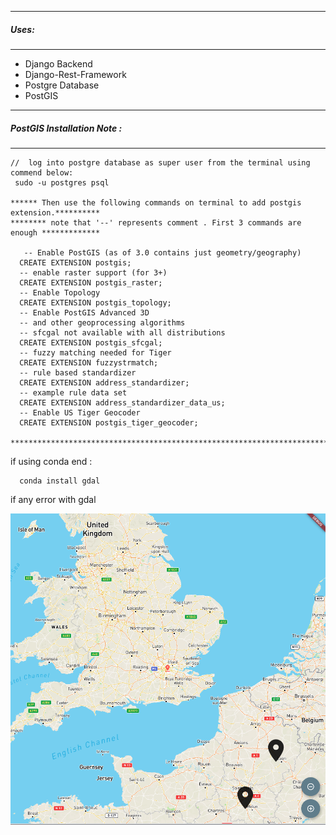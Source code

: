 ---------------------------------------------
##### Uses:
-------------------------------------------------
   * Django Backend
   * Django-Rest-Framework
   * Postgre Database
   * PostGIS
   
   
   
---------------------------------------------
##### PostGIS Installation Note :
-------------------------------------------------

```
//  log into postgre database as super user from the terminal using commend below:
 sudo -u postgres psql  
 
****** Then use the following commands on terminal to add postgis extension.********** 
******** note that '--' represents comment . First 3 commands are enough *************
 
   -- Enable PostGIS (as of 3.0 contains just geometry/geography)
  CREATE EXTENSION postgis;
  -- enable raster support (for 3+)
  CREATE EXTENSION postgis_raster;
  -- Enable Topology
  CREATE EXTENSION postgis_topology;
  -- Enable PostGIS Advanced 3D
  -- and other geoprocessing algorithms
  -- sfcgal not available with all distributions
  CREATE EXTENSION postgis_sfcgal;
  -- fuzzy matching needed for Tiger
  CREATE EXTENSION fuzzystrmatch;
  -- rule based standardizer
  CREATE EXTENSION address_standardizer;
  -- example rule data set
  CREATE EXTENSION address_standardizer_data_us;
  -- Enable US Tiger Geocoder
  CREATE EXTENSION postgis_tiger_geocoder;

****************************************************************************************

```
if using conda end : 
```
  conda install gdal
```
if  any error with gdal

  ![alt-text](https://github.com/adderbyte/DataCentricEngineersWorkgroup/blob/master/flutterCrossPlatformProject/Images/clusterMap.png)


     
